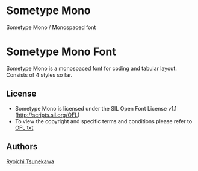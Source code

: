# Sometype Mono
Sometype Mono / Monospaced font


Sometype Mono Font
======================

Sometype Mono is a monospaced font for coding and tabular layout.
Consists of 4 styles so far.

## License

- Sometype Mono is licensed under the SIL Open Font License v1.1 (<http://scripts.sil.org/OFL>)
- To view the copyright and specific terms and conditions please refer to [OFL.txt](https://github.com/dharmatype/Sometype-Mono/blob/master/OFL.txt)

## Authors

[Ryoichi Tsunekawa](http://dharmatype.com)
